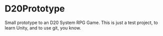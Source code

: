 # D20Prototype
Small prototype to an D20 System RPG Game.
This is just a test project, to learn Unity, and to use git, you know.
